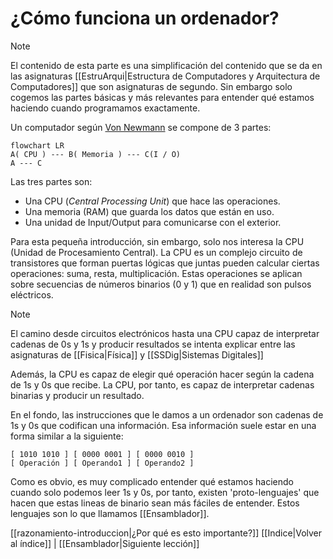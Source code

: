 # ¿Cómo funciona un ordenador?
> [!NOTE]
> El contenido de esta parte es una simplificación del contenido que se da en las asignaturas [[EstruArqui|Estructura de Computadores y Arquitectura de Computadores]] que son asignaturas de segundo. Sin embargo solo cogemos las partes básicas y más relevantes para entender qué estamos haciendo cuando programamos exactamente.

Un computador según [Von Newmann](https://en.wikipedia.org/wiki/John_von_Neumann) se compone de 3 partes:

```mermaid
flowchart LR
A( CPU ) --- B( Memoria ) --- C(I / O)
A --- C
```

Las tres partes son:
 - Una CPU (_Central Processing Unit_) que hace las operaciones.
 - Una memoria (RAM) que guarda los datos que están en uso.
 - Una unidad de Input/Output para comunicarse con el exterior.

Para esta pequeña introducción, sin embargo, solo nos interesa la CPU (Unidad de Procesamiento Central). La CPU es un complejo circuito de transistores que forman puertas lógicas que juntas pueden calcular ciertas operaciones: suma, resta, multiplicación. Estas operaciones se aplican sobre secuencias de números binarios (0 y 1) que en realidad son pulsos eléctricos.

> [!NOTE]
> El camino desde circuitos electrónicos hasta una CPU capaz de interpretar cadenas de 0s y 1s y producir resultados se intenta explicar entre las asignaturas de [[Fisica|Física]] y [[SSDig|Sistemas Digitales]] 

Además, la CPU es capaz de elegir qué operación hacer según la cadena de 1s y 0s que recibe. La CPU, por tanto, es capaz de interpretar cadenas binarias y producir un resultado.

En el fondo, las instrucciones que le damos a un ordenador son cadenas de 1s y 0s que codifican una información. Esa información suele estar en una forma similar a la siguiente:

```
[ 1010 1010 ] [ 0000 0001 ] [ 0000 0010 ]
[ Operación ] [ Operando1 ] [ Operando2 ]
```

Como es obvio, es muy complicado entender qué estamos haciendo cuando solo podemos leer 1s y 0s, por tanto, existen 'proto-lenguajes' que hacen que estas lineas de binario sean más fáciles de entender. Estos lenguajes son lo que llamamos [[Ensamblador]].

[[razonamiento-introduccion|¿Por qué es esto importante?]]
[[Indice|Volver al índice]] | [[Ensamblador|Siguiente lección]]